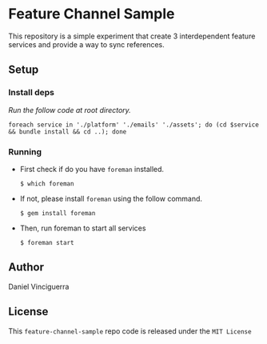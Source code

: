 
# Feature Channel Sample

This repository is a simple experiment that create 3 interdependent feature services and provide a way to sync
references.

## Setup

### Install deps

_Run the follow code at root directory._

```shellscript
foreach service in './platform' './emails' './assets'; do (cd $service && bundle install && cd ..); done
```

### Running

* First check if do you have `foreman` installed.

    `$ which foreman`

* If not, please install `foreman` using the follow command.

    `$ gem install foreman`

* Then, run foreman to start all services

    `$ foreman start`

## Author

Daniel Vinciguerra

## License

This `feature-channel-sample` repo code is released under the `MIT License`

